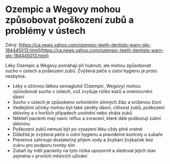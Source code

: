 # Ozempic a Wegovy mohou způsobovat poškození zubů a problémy v ústech

Zdroj: [https://ca.news.yahoo.com/ozempic-teeth-dentists-warn-glp-184445013.html](https://ca.news.yahoo.com/ozempic-teeth-dentists-warn-glp-184445013.html)

Léky Ozempic a Wegovy pomáhají při hubnutí, ale mohou způsobovat sucho v ústech a poškození zubů. Zvýšená péče o ústní hygienu je proto nezbytná.

- Léky s účinnou látkou semaglutid (Ozempic, Wegovy) mohou způsobovat sucho v ústech, což zvyšuje riziko kazů a onemocnění dásní
- Sucho v ústech je způsobeno ovlivněním slinných žláz a sníženou žízní
- Vedlejšími účinky mohou být také záněty dásní, citlivost zubů, poškození skloviny a v horších případech uvolnění nebo ztráta zubů
- Někteří pacienti mají navíc reflux a zvracení, které dále poškozují zubní sklovinu
- Poškození zubů nemusí být po vysazení léku vždy plně vratné
- Důležitá je zvýšená péče o ústní hygienu a pravidelné kontroly u zubaře
- Prevence zahrnuje dostatečný příjem vody a žvýkání žvýkaček bez cukru pro podporu tvorby slin
- Zubaři by měli pacienty na tyto rizika upozornit a sledovat jejich stav zejména v prvních měsících užívání
